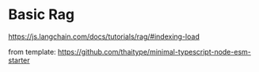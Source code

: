 # Basic Rag 

https://js.langchain.com/docs/tutorials/rag/#indexing-load


from template: https://github.com/thaitype/minimal-typescript-node-esm-starter